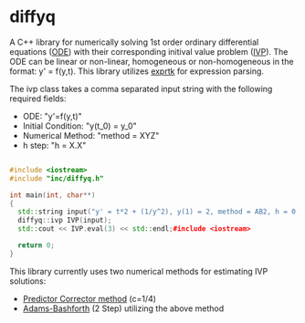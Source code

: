 # diffyq

A C++ library for numerically solving 1st order ordinary differential equations ([ODE](https://en.wikipedia.org/wiki/Ordinary_differential_equation)) with their corresponding initival value problem ([IVP](https://en.wikipedia.org/wiki/Initial_value_problem)). The ODE can be linear or non-linear, homogeneous or non-homogeneous in the format: y' = f(y,t). This library utilizes [exprtk](https://github.com/ArashPartow/exprtk) for expression parsing.

The ivp class takes a comma separated input string with the following required fields:
* ODE: "y'=f(y,t)"
* Initial Condition: "y(t_0) = y_0"
* Numerical Method: "method = XYZ"
* h step: "h = X.X"

```c++

#include <iostream>
#include "inc/diffyq.h"

int main(int, char**) 
{
  std::string input("y' = t*2 + (1/y^2), y(1) = 2, method = AB2, h = 0.1")
  diffyq::ivp IVP(input);
  std::cout << IVP.eval(3) << std::endl;#include <iostream>

  return 0;
}

```



This library currently uses two numerical methods for estimating IVP solutions:
* [Predictor Corrector method](https://en.wikipedia.org/wiki/Predictor%E2%80%93corrector_method) (c=1/4)
* [Adams-Bashforth](https://en.wikipedia.org/wiki/Linear_multistep_method#Adams%E2%80%93Bashforth_methods) (2 Step) utilizing the above method
